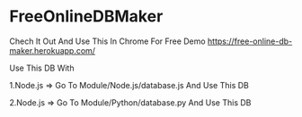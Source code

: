 # FreeOnlineDBMaker

Chech It Out And Use This In Chrome For Free Demo https://free-online-db-maker.herokuapp.com/

Use This DB With

  1.Node.js => Go To Module/Node.js/database.js And Use This DB
  
  2.Node.js => Go To Module/Python/database.py And Use This DB

